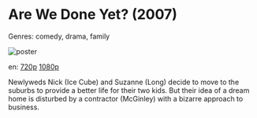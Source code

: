 # Are We Done Yet? (2007)

Genres: comedy, drama, family

![poster](http://image.tmdb.org/t/p/w500/nTsCn9D1s1fJEC139JfnMobZB0k.jpg)

en:
  [720p](magnet:?xt=urn:btih:32F4AC9370B2D6EB9DC18B5A94E58B9E5923F348&tr=udp://glotorrents.pw:6969/announce&tr=udp://tracker.opentrackr.org:1337/announce&tr=udp://torrent.gresille.org:80/announce&tr=udp://tracker.openbittorrent.com:80&tr=udp://tracker.coppersurfer.tk:6969&tr=udp://tracker.leechers-paradise.org:6969&tr=udp://p4p.arenabg.ch:1337&tr=udp://tracker.internetwarriors.net:1337)
  [1080p](magnet:?xt=urn:btih:B6179163C60AB433C179E67A84E75B4B78704DEF&tr=udp://glotorrents.pw:6969/announce&tr=udp://tracker.opentrackr.org:1337/announce&tr=udp://torrent.gresille.org:80/announce&tr=udp://tracker.openbittorrent.com:80&tr=udp://tracker.coppersurfer.tk:6969&tr=udp://tracker.leechers-paradise.org:6969&tr=udp://p4p.arenabg.ch:1337&tr=udp://tracker.internetwarriors.net:1337)
  


Newlyweds Nick (Ice Cube) and Suzanne (Long) decide to move to the suburbs to provide a better life for their two kids. But their idea of a dream home is disturbed by a contractor (McGinley) with a bizarre approach to business.